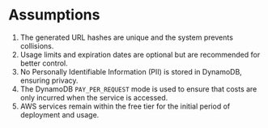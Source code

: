 # Assumptions

1. The generated URL hashes are unique and the system prevents collisions.
2. Usage limits and expiration dates are optional but are recommended for better control.
3. No Personally Identifiable Information (PII) is stored in DynamoDB, ensuring privacy.
4. The DynamoDB `PAY_PER_REQUEST` mode is used to ensure that costs are only incurred when the service is accessed.
5. AWS services remain within the free tier for the initial period of deployment and usage.